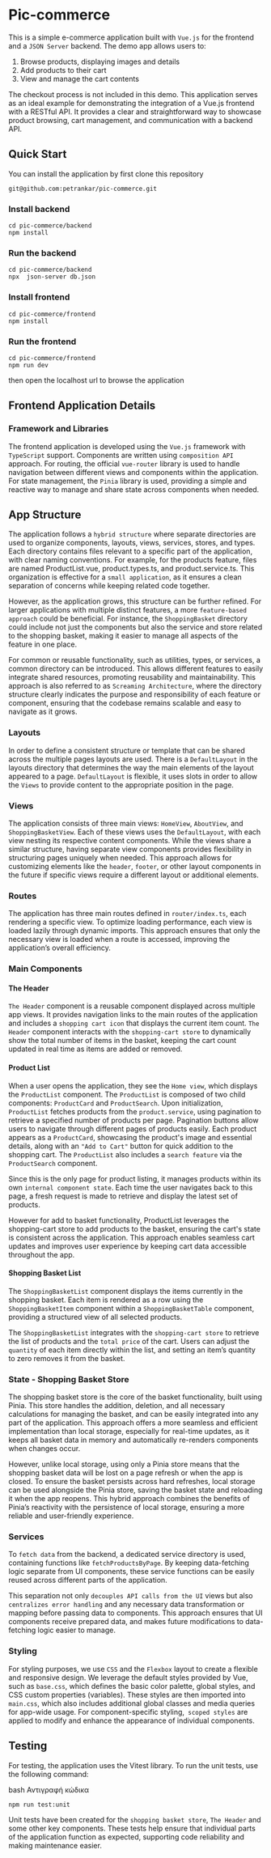 # Pic-commerce

This is a simple e-commerce application built with `Vue.js` for the frontend and a `JSON Server` backend. The demo app allows users to:

1. Browse products, displaying images and details
2. Add products to their cart
3. View and manage the cart contents

The checkout process is not included in this demo. This application serves as an ideal example for demonstrating the integration of a Vue.js frontend with a RESTful API. It provides a clear and straightforward way to showcase product browsing, cart management, and communication with a backend API.

## Quick Start

You can install the application by first clone this repository

```
git@github.com:petrankar/pic-commerce.git
```

### Install backend

```
cd pic-commerce/backend
npm install
```

### Run the backend

```
cd pic-commerce/backend
npx  json-server db.json
```

### Install frontend

```
cd pic-commerce/frontend
npm install
```

### Run the frontend

```
cd pic-commerce/frontend
npm run dev
```

then open the localhost url to browse the application

## Frontend Application Details

### Framework and Libraries

The frontend application is developed using the `Vue.js` framework with `TypeScript` support. Components are written using `composition API` approach. For routing, the official `vue-router` library is used to handle navigation between different views and components within the application. For state management, the `Pinia` library is used, providing a simple and reactive way to manage and share state across components when needed.

## App Structure

The application follows a `hybrid structure` where separate directories are used to organize components, layouts, views, services, stores, and types. Each directory contains files relevant to a specific part of the application, with clear naming conventions. For example, for the products feature, files are named ProductList.vue, product.types.ts, and product.service.ts. This organization is effective for a `small application`, as it ensures a clean separation of concerns while keeping related code together.

However, as the application grows, this structure can be further refined. For larger applications with multiple distinct features, a more `feature-based approach` could be beneficial. For instance, the `ShoppingBasket` directory could include not just the components but also the service and store related to the shopping basket, making it easier to manage all aspects of the feature in one place.

For common or reusable functionality, such as utilities, types, or services, a common directory can be introduced. This allows different features to easily integrate shared resources, promoting reusability and maintainability. This approach is also referred to as `Screaming Architecture`, where the directory structure clearly indicates the purpose and responsibility of each feature or component, ensuring that the codebase remains scalable and easy to navigate as it grows.

### Layouts

In order to define a consistent structure or template that can be shared across the multiple pages layouts are used. There is a `DefaultLayout` in the layouts directory that determines the way the main elements of the layout appeared to a page. `DefaultLayout` is flexible, it uses slots in order to allow the `Views` to provide content to the appropriate position in the page.

### Views

The application consists of three main views: `HomeView`, `AboutView`, and `ShoppingBasketView`. Each of these views uses the `DefaultLayout`, with each view nesting its respective content components. While the views share a similar structure, having separate view components provides flexibility in structuring pages uniquely when needed. This approach allows for customizing elements like the `header`, `footer`, or other layout components in the future if specific views require a different layout or additional elements.

### Routes

The application has three main routes defined in `router/index.ts`, each rendering a specific view. To optimize loading performance, each view is loaded lazily through dynamic imports. This approach ensures that only the necessary view is loaded when a route is accessed, improving the application’s overall efficiency.

### Main Components

#### The Header

`The Header` component is a reusable component displayed across multiple app views. It provides navigation links to the main routes of the application and includes a `shopping cart icon` that displays the current item count. `The Header` component interacts with the `shopping-cart store` to dynamically show the total number of items in the basket, keeping the cart count updated in real time as items are added or removed.

#### Product List

When a user opens the application, they see the `Home view`, which displays the `ProductList` component. The `ProductList` is composed of two child components: `ProductCard` and `ProductSearch`.
Upon initialization, `ProductList` fetches products from the `product.service`, using pagination to retrieve a specified number of products per page. Pagination buttons allow users to navigate through different pages of products easily. Each product appears as a `ProductCard`, showcasing the product's image and essential details, along with an `"Add to Cart"` button for quick addition to the shopping cart. The `ProductList` also includes a `search feature` via the `ProductSearch` component.

Since this is the only page for product listing, it manages products within its own `internal component state`. Each time the user navigates back to this page, a fresh request is made to retrieve and display the latest set of products.

However for add to basket functionality, ProductList leverages the shopping-cart store to add products to the basket, ensuring the cart's state is consistent across the application. This approach enables seamless cart updates and improves user experience by keeping cart data accessible throughout the app.

#### Shopping Basket List

The `ShoppingBasketList` component displays the items currently in the shopping basket. Each item is rendered as a row using the `ShoppingBasketItem` component within a `ShoppingBasketTable` component, providing a structured view of all selected products.

The `ShoppingBasketList` integrates with the `shopping-cart store` to retrieve the list of products and the `total price` of the cart. Users can adjust the `quantity` of each item directly within the list, and setting an item’s quantity to zero removes it from the basket.

### State - Shopping Basket Store

The shopping basket store is the core of the basket functionality, built using Pinia. This store handles the addition, deletion, and all necessary calculations for managing the basket, and can be easily integrated into any part of the application. This approach offers a more seamless and efficient implementation than local storage, especially for real-time updates, as it keeps all basket data in memory and automatically re-renders components when changes occur.

However, unlike local storage, using only a Pinia store means that the shopping basket data will be lost on a page refresh or when the app is closed. To ensure the basket persists across hard refreshes, local storage can be used alongside the Pinia store, saving the basket state and reloading it when the app reopens. This hybrid approach combines the benefits of Pinia’s reactivity with the persistence of local storage, ensuring a more reliable and user-friendly experience.

### Services

To `fetch data` from the backend, a dedicated service directory is used, containing functions like `fetchProductsByPage`. By keeping data-fetching logic separate from UI components, these service functions can be easily reused across different parts of the application.

This separation not only `decouples API calls from the UI` views but also `centralizes error handling` and any necessary data transformation or mapping before passing data to components. This approach ensures that UI components receive prepared data, and makes future modifications to data-fetching logic easier to manage.

### Styling

For styling purposes, we use `CSS` and the `Flexbox` layout to create a flexible and responsive design. We leverage the default styles provided by Vue, such as `base.css`, which defines the basic color palette, global styles, and CSS custom properties (variables). These styles are then imported into `main.css`, which also includes additional global classes and media queries for app-wide usage. For component-specific styling,` scoped styles` are applied to modify and enhance the appearance of individual components.

## Testing

For testing, the application uses the Vitest library. To run the unit tests, use the following command:

bash
Αντιγραφή κώδικα

```
npm run test:unit
```

Unit tests have been created for the `shopping basket store`, `The Header` and some other key components. These tests help ensure that individual parts of the application function as expected, supporting code reliability and making maintenance easier.
